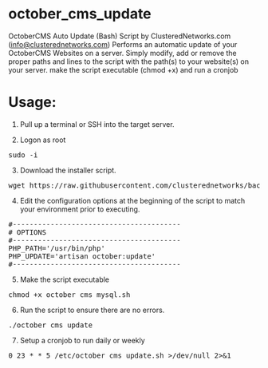 # october_cms_update
OctoberCMS Auto Update (Bash) Script
by ClusteredNetworks.com (info@clusterednetworks.com)
Performs an automatic update of your OctoberCMS Websites on a server. 
Simply modify, add or remove the proper paths and lines to the script with the
path(s) to your website(s) on your server.
make the script executable (chmod +x) and run a cronjob

# Usage:
1. Pull up a terminal or SSH into the target server.

2. Logon as root

<pre>sudo -i</pre>

3. Download the installer script.

<pre>wget https://raw.githubusercontent.com/clusterednetworks/backup-mysql/master/backup-mysql.sh</pre>

4. Edit the configuration options at the beginning of the script to match your environment prior to executing.
<pre>
#----------------------------------------
# OPTIONS
#----------------------------------------
PHP_PATH='/usr/bin/php'
PHP_UPDATE='artisan october:update'
#----------------------------------------
</pre>

5. Make the script executable
<pre>
chmod +x october_cms_mysql.sh
</pre>
6. Run the script to ensure there are no errors.
<pre>
./october_cms_update
</pre>
7. Setup a cronjob to run daily or weekly
<pre>
0 23 * * 5 /etc/october_cms_update.sh >/dev/null 2>&1
</pre>

